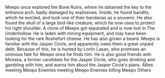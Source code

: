 





Meepo once explored the Bone Ruins, where he obtained the key to the entrance arch, badly damaged by explosives. Inside, he found bandits, which he evicted, and took one of their bandanas as a souvenir. He also found the skull of a large bird-like creature, which he now uses to protect his right shoulder.
A clone of Meepo got separated and is now lost in The Underhollow. He is laden with mining equipment, and may have been looking for the rare Roshefort cheese. He has also grown a beard.
Meepo is familiar with the Jasper Circle, and apparently owes them a great unpaid debt. Because of this, he is hunted by Lorlin Lasan, who promises an ominous fate for Meepo once he finds him. He is also good friends with Mireska, a former candidate for the Jasper Circle, who goes drinking and gambling with him, and warns him about the Jasper Circle's plans.
Allies meeting Meepo
Enemies meeting Meepo
Enemies killing Meepo
Others
